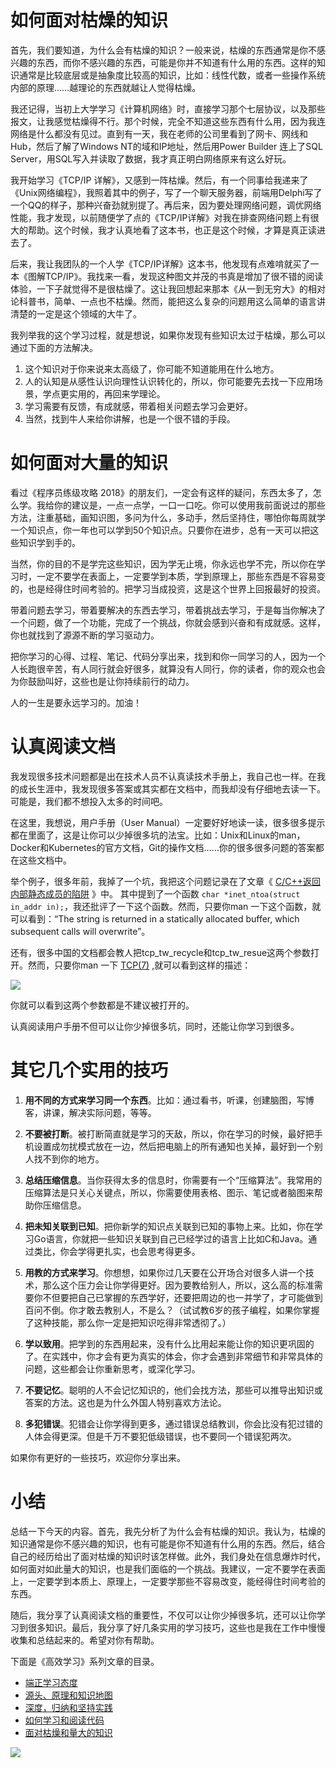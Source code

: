 如何面对枯燥的知识
=========

首先，我们要知道，为什么会有枯燥的知识？一般来说，枯燥的东西通常是你不感兴趣的东西，而你不感兴趣的东西，可能是你并不知道有什么用的东西。这样的知识通常是比较底层或是抽象度比较高的知识，比如：线性代数，或者一些操作系统内部的原理……越理论的东西就越让人觉得枯燥。

我还记得，当初上大学学习《计算机网络》时，直接学习那个七层协议，以及那些报文，让我感觉枯燥得不行。那个时候，完全不知道这些东西有什么用，因为我连网络是什么都没有见过。直到有一天，我在老师的公司里看到了网卡、网线和Hub，然后了解了Windows NT的域和IP地址，然后用Power Builder 连上了SQL Server，用SQL写入并读取了数据，我才真正明白网络原来有这么好玩。

我开始学习《TCP/IP 详解》，又感到一阵枯燥。然后，有一个同事给我递来了《Unix网络编程》，我照着其中的例子，写了一个聊天服务器，前端用Delphi写了一个QQ的样子，那种兴奋劲就别提了。再后来，因为要处理网络问题，调优网络性能，我才发现，以前随便学了点的《TCP/IP详解》对我在排查网络问题上有很大的帮助。这个时候，我才认真地看了这本书，也正是这个时候，才算是真正读进去了。

后来，我让我团队的一个人学《TCP/IP详解》这本书，他发现有点难啃就买了一本《图解TCP/IP》。我找来一看，发现这种图文并茂的书真是增加了很不错的阅读体验，一下子就觉得不是很枯燥了。这让我回想起来那本《从一到无穷大》的相对论科普书，简单、一点也不枯燥。然而，能把这么复杂的问题用这么简单的语言讲清楚的一定是这个领域的大牛了。

我列举我的这个学习过程，就是想说，如果你发现有些知识太过于枯燥，那么可以通过下面的方法解决。

1.  这个知识对于你来说来太高级了，你可能不知道能用在什么地方。
2.  人的认知是从感性认识向理性认识转化的，所以，你可能要先去找一下应用场景，学点更实用的，再回来学理论。
3.  学习需要有反馈，有成就感，带着相关问题去学习会更好。
4.  当然，找到牛人来给你讲解，也是一个很不错的手段。

如何面对大量的知识
=========

看过《程序员练级攻略 2018》的朋友们，一定会有这样的疑问，东西太多了，怎么学。我给你的建议是，一点一点学，一口一口吃。你可以使用我前面说过的那些方法，注重基础，画知识图，多问为什么，多动手，然后坚持住，哪怕你每周就学一个知识点，你一年也可以学到50个知识点。只要你在进步，总有一天可以把这些知识学到手的。

当然，你的目的不是学完这些知识，因为学无止境，你永远也学不完，所以你在学习时，一定不要学在表面上，一定要学到本质，学到原理上，那些东西是不容易变的，也是经得住时间考验的。把学习当成投资，这是这个世界上回报最好的投资。

带着问题去学习，带着要解决的东西去学习，带着挑战去学习，于是每当你解决了一个问题，做了一个功能，完成了一个挑战，你就会感到兴奋和有成就感。这样，你也就找到了源源不断的学习驱动力。

把你学习的心得、过程、笔记、代码分享出来，找到和你一同学习的人，因为一个人长跑很辛苦，有人同行就会好很多，就算没有人同行，你的读者，你的观众也会为你鼓励叫好，这些也是让你持续前行的动力。

人的一生是要永远学习的。加油！

认真阅读文档
======

我发现很多技术问题都是出在技术人员不认真读技术手册上，我自己也一样。在我的成长生涯中，我发现很多答案或其实都在文档中，而我却没有仔细地去读一下。可能是，我们都不想投入太多的时间吧。

在这里，我想说，用户手册（User Manual）一定要好好地读一读，很多很多提示都在里面了，这是让你可以少掉很多坑的法宝。比如：Unix和Linux的man，Docker和Kubernetes的官方文档，Git的操作文档……你的很多很多问题的答案都在这些文档中。

举个例子，很多年前，我掉了一个坑，我把这个问题记录在了文章《 [C/C++返回内部静态成员的陷阱](https://blog.csdn.net/haoel/article/details/1388498) 》中。 其中提到了一个函数 `char *inet_ntoa(struct in_addr in);`，我还批评了一下这个函数。然而，只要你man 一下这个函数，就可以看到：“The string is returned in a statically allocated buffer, which subsequent calls will overwrite”。

还有，很多中国的文档都会教人把tcp\_tw\_recycle和tcp\_tw\_resue这两个参数打开。然而，只要你man 一下 [TCP(7)](http://man7.org/linux/man-pages/man7/tcp.7.html) ,就可以看到这样的描述：

![](https://static001.geekbang.org/resource/image/63/29/6380f606c4a66bb0a869c19b8ea1ad29.png)

你就可以看到这两个参数都是不建议被打开的。

认真阅读用户手册不但可以让你少掉很多坑，同时，还能让你学习到很多。

其它几个实用的技巧
=========

1.  **用不同的方式来学习同一个东西**。比如：通过看书，听课，创建脑图，写博客，讲课，解决实际问题，等等。
    
2.  **不要被打断**。被打断简直就是学习的天敌，所以，你在学习的时候，最好把手机设置成勿扰模式放在一边，然后把电脑上的所有通知也关掉，最好到一个别人找不到你的地方。
    
3.  **总结压缩信息**。当你获得太多的信息时，你需要有一个“压缩算法”。我常用的压缩算法是只关心关键点，所以，你需要使用表格、图示、笔记或者脑图来帮助你压缩信息。
    
4.  **把未知关联到已知**。把你新学的知识点关联到已知的事物上来。比如，你在学习Go语言，你就把一些知识关联到自己已经学过的语言上比如C和Java。通过类比，你会学得更扎实，也会思考得更多。
    
5.  **用教的方式来学习**。你想想，如果你过几天要在公开场合对很多人讲一个技术，那么这个压力会让你学得更好。因为要教给别人，所以，这么高的标准需要你不但要把自己已掌握的东西学好，还要把周边的也一并学了，才可能做到百问不倒。你才敢去教别人，不是么？（试试教6岁的孩子编程，如果你掌握了这种技能，那么你一定是把知识吃得非常透彻了。）
    
6.  **学以致用**。把学到的东西用起来，没有什么比用起来能让你的知识更巩固的了。在实践中，你才会有更为真实的体会，你才会遇到非常细节和非常具体的问题，这些都会让你重新思考，或深化学习。
    
7.  **不要记忆**。聪明的人不会记忆知识的，他们会找方法，那些可以推导出知识或答案的方法。这也是为什么外国人特别喜欢方法论。
    
8.  **多犯错误**。犯错会让你学得到更多，通过错误总结教训，你会比没有犯过错的人体会得更深。但是千万不要犯低级错误，也不要同一个错误犯两次。
    

如果你有更好的一些技巧，欢迎你分享出来。

小结
==

总结一下今天的内容。首先，我先分析了为什么会有枯燥的知识。我认为，枯燥的知识通常是你不感兴趣的知识，也有可能是你不知道有什么用的东西。然后，结合自己的经历给出了面对枯燥的知识时该怎样做。此外，我们身处在信息爆炸时代，如何面对如此量大的知识，也是我们面临的一个挑战。我建议，一定不要学在表面上，一定要学到本质上、原理上，一定要学那些不容易改变，能经得住时间考验的东西。

随后，我分享了认真阅读文档的重要性，不仅可以让你少掉很多坑，还可以让你学习到很多知识。最后，我分享了好几条实用的学习技巧，这些也是我在工作中慢慢收集和总结起来的。希望对你有帮助。

下面是《高效学习》系列文章的目录。

*   [端正学习态度](https://time.geekbang.org/column/article/14271)
*   [源头、原理和知识地图](https://time.geekbang.org/column/article/14321)
*   [深度，归纳和坚持实践](https://time.geekbang.org/column/article/14360)
*   [如何学习和阅读代码](https://time.geekbang.org/column/article/14380)
*   [面对枯燥和量大的知识](https://time.geekbang.org/column/article/14389)

![](https://static001.geekbang.org/resource/image/fc/e9/fcc761001867c60f526665e237f831e9.jpg)